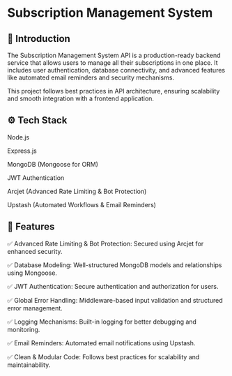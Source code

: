 # Subscription Management System

## 🤖 Introduction

The Subscription Management System API is a production-ready backend service that allows users to manage all their subscriptions in one place. It includes user authentication, database connectivity, and advanced features like automated email reminders and security mechanisms.

This project follows best practices in API architecture, ensuring scalability and smooth integration with a frontend application.


## ⚙️ Tech Stack

Node.js

Express.js

MongoDB (Mongoose for ORM)

JWT Authentication

Arcjet (Advanced Rate Limiting & Bot Protection)

Upstash (Automated Workflows & Email Reminders)


## 🔋 Features
✅ Advanced Rate Limiting & Bot Protection: Secured using Arcjet for enhanced security.

✅ Database Modeling: Well-structured MongoDB models and relationships using Mongoose.

✅ JWT Authentication: Secure authentication and authorization for users.

✅ Global Error Handling: Middleware-based input validation and structured error management.

✅ Logging Mechanisms: Built-in logging for better debugging and monitoring.

✅ Email Reminders: Automated email notifications using Upstash.

✅ Clean & Modular Code: Follows best practices for scalability and maintainability.
